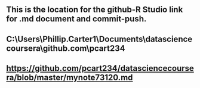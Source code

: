 



## This is the location for the github-R Studio link for .md document and commit-push.

## C:\Users\Phillip.Carter1\Documents\datasciencecoursera\github.com\pcart234

## https://github.com/pcart234/datasciencecoursera/blob/master/mynote73120.md
